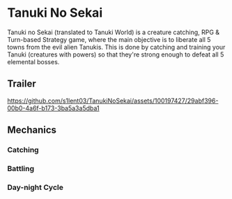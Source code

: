 # Tanuki No Sekai

Tanuki no Sekai (translated to Tanuki World) is a creature catching, RPG & Turn-based Strategy game, where the main objective is to liberate all 5 towns from the evil alien Tanukis. This is done by catching and training your Tanuki (creatures with powers) so that they're strong enough to defeat all 5 elemental bosses.

## Trailer

https://github.com/s1lent03/TanukiNoSekai/assets/100197427/29abf396-00b0-4a6f-b173-3ba5a3a5dba1

## Mechanics

### Catching

### Battling

### Day-night Cycle
